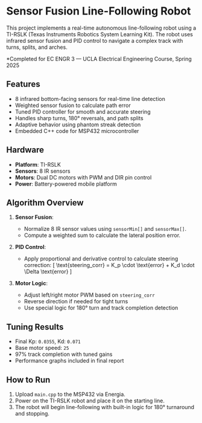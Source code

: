 # Sensor Fusion Line-Following Robot

This project implements a real-time autonomous line-following robot using a TI-RSLK (Texas Instruments Robotics System Learning Kit). The robot uses infrared sensor fusion and PID control to navigate a complex track with turns, splits, and arches.

*Completed for EC ENGR 3 — UCLA Electrical Engineering Course, Spring 2025 <br/>

## Features

- 8 infrared bottom-facing sensors for real-time line detection
- Weighted sensor fusion to calculate path error
- Tuned PID controller for smooth and accurate steering
- Handles sharp turns, 180° reversals, and path splits
- Adaptive behavior using phantom streak detection
- Embedded C++ code for MSP432 microcontroller

## Hardware

- **Platform**: TI-RSLK
- **Sensors**: 8 IR sensors
- **Motors**: Dual DC motors with PWM and DIR pin control
- **Power**: Battery-powered mobile platform

## Algorithm Overview

1. **Sensor Fusion**:
   - Normalize 8 IR sensor values using `sensorMin[]` and `sensorMax[]`.
   - Compute a weighted sum to calculate the lateral position error.

2. **PID Control**:
   - Apply proportional and derivative control to calculate steering correction:
     \[
     \text{steering\_corr} = K_p \cdot \text{error} + K_d \cdot \Delta \text{error}
     \]

3. **Motor Logic**:
   - Adjust left/right motor PWM based on `steering_corr`
   - Reverse direction if needed for tight turns
   - Use special logic for 180° turn and track completion detection

## Tuning Results

- Final Kp: `0.0355`, Kd: `0.071`
- Base motor speed: `25`
- 97% track completion with tuned gains
- Performance graphs included in final report

## How to Run

1. Upload `main.cpp` to the MSP432 via Energia.
2. Power on the TI-RSLK robot and place it on the starting line.
3. The robot will begin line-following with built-in logic for 180° turnaround and stopping.
